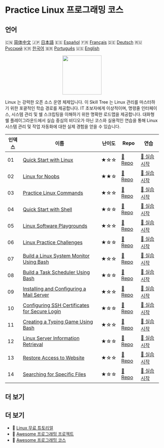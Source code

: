 # Practice Linux 프로그래밍 코스

## 언어

🇨🇳 [简体中文](README_zh.md) 🇯🇵 [日本語](README_ja.md) 🇪🇸 [Español](README_es.md) 🇫🇷 [Français](README_fr.md) 🇩🇪 [Deutsch](README_de.md) 🇷🇺 [Русский](README_ru.md) 🇰🇷 [한국어](README_ko.md) 🇧🇷 [Português](README_pt.md) 🇺🇸 [English](README.md) 

<div align="center">
<img width="128px" src="https://file.labex.io/path/k5LXo5b82pJm.png">
</div>

Linux 는 강력한 오픈 소스 운영 체제입니다. 이 Skill Tree 는 Linux 관리를 마스터하기 위한 포괄적인 학습 경로를 제공합니다. IT 초보자에게 이상적이며, 명령줄 인터페이스, 시스템 관리 및 쉘 스크립팅을 이해하기 위한 명확한 로드맵을 제공합니다. 대화형 쉘 플레이그라운드에서 실습 중심의 비디오가 아닌 코스와 실용적인 연습을 통해 Linux 시스템 관리 및 작업 자동화에 대한 실제 경험을 얻을 수 있습니다.

|   인덱스 | 이름                                                                                                                     | 난이도   | Repo                                                                                      | 연습                                                                                         |
|----------|--------------------------------------------------------------------------------------------------------------------------|----------|-------------------------------------------------------------------------------------------|----------------------------------------------------------------------------------------------|
|       01 | [Quick Start with Linux](https://labex.io/ko/courses/quick-start-with-linux)                                             | ★☆☆      | [🔗 Repo](https://github.com/labex-labs/quick-start-with-linux)                           | [🚀 실습 시작](https://labex.io/ko/courses/quick-start-with-linux)                           |
|       02 | [Linux for Noobs](https://labex.io/ko/courses/linux-for-noobs)                                                           | ★★☆      | [🔗 Repo](https://github.com/labex-labs/linux-for-noobs)                                  | [🚀 실습 시작](https://labex.io/ko/courses/linux-for-noobs)                                  |
|       03 | [Practice Linux Commands](https://labex.io/ko/courses/linux-basic-commands-practice-online)                              | ★☆☆      | [🔗 Repo](https://github.com/labex-labs/linux-basic-commands-practice-online)             | [🚀 실습 시작](https://labex.io/ko/courses/linux-basic-commands-practice-online)             |
|       04 | [Quick Start with Shell](https://labex.io/ko/courses/quick-start-with-shell)                                             | ★☆☆      | [🔗 Repo](https://github.com/labex-labs/quick-start-with-shell)                           | [🚀 실습 시작](https://labex.io/ko/courses/quick-start-with-shell)                           |
|       05 | [Linux Software Playgrounds](https://labex.io/ko/courses/linux-software-playgrounds)                                     | ★☆☆      | [🔗 Repo](https://github.com/labex-labs/linux-software-playgrounds)                       | [🚀 실습 시작](https://labex.io/ko/courses/linux-software-playgrounds)                       |
|       06 | [Linux Practice Challenges](https://labex.io/ko/courses/linux-practice-challenges)                                       | ★☆☆      | [🔗 Repo](https://github.com/labex-labs/linux-practice-challenges)                        | [🚀 실습 시작](https://labex.io/ko/courses/linux-practice-challenges)                        |
|       07 | [Build a Linux System Monitor Using Bash](https://labex.io/ko/courses/project-build-a-linux-system-monitor-using-bash)   | ★☆☆      | [🔗 Repo](https://github.com/labex-labs/project-build-a-linux-system-monitor-using-bash)  | [🚀 실습 시작](https://labex.io/ko/courses/project-build-a-linux-system-monitor-using-bash)  |
|       08 | [Build a Task Scheduler Using Bash](https://labex.io/ko/courses/project-build-a-task-scheduler-using-bash)               | ★☆☆      | [🔗 Repo](https://github.com/labex-labs/project-build-a-task-scheduler-using-bash)        | [🚀 실습 시작](https://labex.io/ko/courses/project-build-a-task-scheduler-using-bash)        |
|       09 | [Installing and Configuring a Mail Server](https://labex.io/ko/courses/project-installing-and-configuring-a-mail-server) | ★☆☆      | [🔗 Repo](https://github.com/labex-labs/project-installing-and-configuring-a-mail-server) | [🚀 실습 시작](https://labex.io/ko/courses/project-installing-and-configuring-a-mail-server) |
|       10 | [Configuring SSH Certificates for Secure Login](https://labex.io/ko/courses/project-certificate-configuration)           | ★☆☆      | [🔗 Repo](https://github.com/labex-labs/project-certificate-configuration)                | [🚀 실습 시작](https://labex.io/ko/courses/project-certificate-configuration)                |
|       11 | [Creating a Typing Game Using Bash](https://labex.io/ko/courses/project-creating-a-typing-game-using-bash)               | ★☆☆      | [🔗 Repo](https://github.com/labex-labs/project-creating-a-typing-game-using-bash)        | [🚀 실습 시작](https://labex.io/ko/courses/project-creating-a-typing-game-using-bash)        |
|       12 | [Linux Server Information Retrieval](https://labex.io/ko/courses/project-get-system-information)                         | ★☆☆      | [🔗 Repo](https://github.com/labex-labs/project-get-system-information)                   | [🚀 실습 시작](https://labex.io/ko/courses/project-get-system-information)                   |
|       13 | [Restore Access to Website](https://labex.io/ko/courses/project-restore-access-to-website)                               | ★☆☆      | [🔗 Repo](https://github.com/labex-labs/project-restore-access-to-website)                | [🚀 실습 시작](https://labex.io/ko/courses/project-restore-access-to-website)                |
|       14 | [Searching for Specific Files](https://labex.io/ko/courses/project-searching-for-specific-files)                         | ★☆☆      | [🔗 Repo](https://github.com/labex-labs/project-searching-for-specific-files)             | [🚀 실습 시작](https://labex.io/ko/courses/project-searching-for-specific-files)             |

## 더 보기



## 더 보기

- 🔗 [Linux 무료 튜토리얼](https://github.com/labex-labs/linux-free-tutorials)
- 🔗 [Awesome 프로그래밍 프로젝트](https://github.com/labex-labs/awesome-programming-projects)
- 🔗 [Awesome 프로그래밍 코스](https://github.com/labex-labs/awesome-programming-courses)

